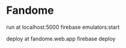 # Fandome

run at localhost:5000
firebase emulators:start

deploy at fandome.web.app
firebase deploy